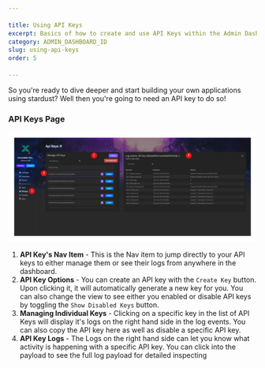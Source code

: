 ```yaml
---

title: Using API Keys
excerpt: Basics of how to create and use API Keys within the Admin Dashboard
category: ADMIN_DASHBOARD_ID
slug: using-api-keys
order: 5

---
```


So you're ready to dive deeper and start building your own applications using stardust? Well then you're going to need an API key to do so!


### API Keys Page

![API Key Page](../images/guides/using_api_keys/APIKey_Page_markedup.png)

1. **API Key's Nav Item** - This is the Nav item to jump directly to your API keys to either manage them or see their logs from anywhere in the dashboard.
2. **API Key Options** - You can create an API key with the `Create Key` button. Upon clicking it, it will automatically generate a new key for you. You can also change the view to see either you enabled or disable API keys by toggling the `Show Disabled Keys` button.
3. **Managing Individual Keys** - Clicking on a specific key in the list of API Keys will display it's logs on the right hand side in the log events. You can also copy the API key here as well as disable a specific API key.
4. **API Key Logs** - The Logs on the right hand side can let you know what activity is happening with a specific API key. You can click into the payload to see the full log payload for detailed inspecting

